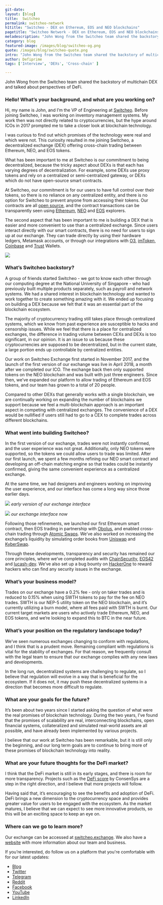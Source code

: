 ```yaml
---
git-date:
layout: [blog]
title:  Switcheo
permalink: switcheo-network
h1title: "Switcheo - DEX on Ethereum, EOS and NEO blockchains"
pagetitle: "Switcheo Network - DEX on Ethereum, EOS and NEO blockchains"
metadescription: "John Wong from the Switcheo team shared the backstory of multichain DEX and talks about perspectives of DeFi."
category: blog
featured-image: /images/blog/switcheo-og.png
quote: /images/blog/switcheo-quote.png
intro: "John Wong from the Switcheo team shared the backstory of multichain DEX and talks about perspectives of DeFi."
author: Defiprime
tags: ['Interview', 'DEXs', 'Cross-chain' ]

---
```

John Wong from the Switcheo team shared the backstory of multichain DEX and talked about perspectives of DeFi.  

### Hello! What’s your background, and what are you working on?

Hi, my name is John, and I’m the VP of Engineering at [Switcheo](https://switcheo.network/). Before joining Switcheo, I was working on inventory management systems. My work then was not directly related to cryptocurrencies, but the hype around ICOs in 2017 prompted me to take a closer look at blockchain technology.

I was curious to find out which promises of the technology were real and which were not. This curiosity resulted in me joining Switcheo, a decentralized exchange (DEX) offering cross-chain trading between Ethereum, NEO, and EOS tokens.

What has been important to me at Switcheo is our commitment to being decentralized, because the tricky aspect about DEXs is that each has varying degrees of decentralization. For example, some DEXs use proxy tokens and rely on a centralized or semi-centralized gateway, or DEXs which do not have open-source smart contracts.

At Switcheo, our commitment is for our users to have full control over their tokens, so there is no reliance on any centralized entity, and there is no option for Switcheo to prevent anyone from accessing their tokens. Our contracts are all [open source](https://github.com/Switcheo), and the contract transactions can be transparently seen using [Ethereum](https://etherscan.io/address/0x7ee7ca6e75de79e618e88bdf80d0b1db136b22d0), [NEO](https://neoscan.io/address/AbArunq3PGYmQv4xhduTKva7r2ppUqeaDi) and [EOS](https://bloks.io/account/pwrdbyobolus) explorers.

The second aspect that has been important to me is building a DEX that is easier and more convenient to use than a centralized exchange. Since users interact directly with our smart contracts, there is no need for users to sign up at our exchange. They can trade directly by using their hardware ledgers, Metamask accounts, or through our integrations with [O3](https://o3.network), [imToken](https://token.im), [Coinbase](https://wallet.coinbase.com) and [Trust](https://trustwallet.com) Wallets.

![](/images/blog/switcheo.png)

### What’s Switcheo backstory?

A group of friends started Switcheo - we got to know each other through our computing degree at the National University of Singapore - who had previously built multiple products separately, such as payroll and network systems. We had a shared interest in blockchain technology and wanted to work together to create something amazing with it. We ended up focusing on building a DEX because we felt that it was an essential part of the blockchain ecosystem.

The majority of cryptocurrency trading still takes place through centralized systems, which we know from past experience are susceptible to hacks and censorship issues. While we feel that there is a place for centralized exchanges, the difference in trading volume between CEXs and DEXs is too significant, in our opinion. It is an issue to us because these cryptocurrencies are supposed to be decentralized, but in the current state, a large portion ends up controllable by centralized entities.

Our work on Switcheo Exchange first started in November 2017, and the launch of the first version of our exchange was live in April 2018, a month after we completed our ICO. The exchange back then only supported tokens on the NEO blockchain and was built with just three engineers. Since then, we’ve expanded our platform to allow trading of Ethereum and EOS tokens, and our team has grown to a total of 20 people.

Compared to other DEXs that generally works with a single blockchain, we are continually working on expanding the number of blockchains we support because we feel a multi-blockchain approach is an important aspect in competing with centralized exchanges. The convenience of a DEX would be nullified if users still had to go to a CEX to complete trades across different blockchains.

### What went into building Switcheo?

In the first version of our exchange, trades were not instantly confirmed, and the user experience was not great. Additionally, only NEO tokens were supported, so the tokens we could allow users to trade was limited. After our first launch, we spent a few months refining our NEO smart contract and developing an off-chain matching engine so that trades could be instantly confirmed, giving the same convenient experience as a centralized exchange.

At the same time, we had designers and engineers working on improving the user experience, and our interface has come a long way since those earlier days.

![](/images/blog/image2.png)
_early version of our exchange interface_

![](/images/blog/image1.png)
_our exchange interface now_

Following those refinements, we launched our first Ethereum smart contract, then EOS trading in partnership with [Obolus](https://www.obolus.com/), and enabled cross-chain trading through [Atomic Swaps](https://blog.switcheo.network/switcheo-discovery-how-atomic-swaps-work/?utm_source=defiprime). We’ve also worked on increasing the exchange’s liquidity by simulating order books from [Uniswap](https://uniswap.io) and [KyberSwap](https://www.kyberswap.com/).

Through these developments, transparency and security has remained our core principles, where we’ve completed audits with [ChainSecurity](https://medium.com/chainsecurity/chainsecurity-has-completed-a-security-audit-of-the-switcheo-project-7df618385bdf), [EOS42](https://steemit.com/blockchain/@obolus/eos42-audits-and-verifies-the-security-of-the-obolus-smart-contract-powering-switcheo-exchange) and [lucash-dev](https://medium.com/switcheo/switcheo-jasper-our-ethereum-contract-upgrade-baae65fb8a73). We’ve also set up a bug bounty on [HackerOne](https://hackerone.com/switcheo_network) to reward hackers who can find any security issues in the exchange.


### What’s your business model?

Trades on our exchange have a 0.2% fee - only on taker trades and is reduced to 0.15% when using SWTH tokens to pay for the fee on NEO trades. SWTH is our NEP-5 utility token on the NEO blockchain, and it’s currently utilizing a burn model, where all fees paid with SWTH is burnt. Our current target markets are users who actively trade Ethereum, NEO, and EOS tokens, and we’re looking to expand this to BTC in the near future.


### What’s your position on the regulatory landscape today?

We’ve seen numerous exchanges changing to conform with regulations, and I think that is a prudent move. Remaining compliant with regulations is vital for the stability of exchanges. For that reason, we frequently consult with the legal team to ensure that our exchange complies with any new laws and developments.

In the long run, decentralized systems are challenging to regulate, so I believe that regulation will evolve in a way that is beneficial for the ecosystem. If it does not, it may push these decentralized systems in a direction that becomes more difficult to regulate.

### What are your goals for the future?

It’s been about two years since I started asking the question of what were the real promises of blockchain technology. During the two years, I’ve found that the promises of scalability are real, interconnecting blockchains, open financial systems, collateralized and simulated real-world assets are all possible, and have already been implemented by various projects.

I believe that our work at Switcheo has been remarkable, but it is still only the beginning, and our long term goals are to continue to bring more of these promises of blockchain technology into reality.

### What are your future thoughts for the DeFi market?

I think that the DeFi market is still in its early stages, and there is room for more transparency. Projects such as the [DeFi score](https://media.consensys.net/introducing-the-defi-score-an-open-source-methodology-to-evaluate-code-and-financial-risk-in-defi-6c8616de791c) by ConsenSys are a step in the right direction, and I believe that more projects will follow.

Having said that, it’s encouraging to see the benefits and adoption of DeFi. DeFi brings a new dimension to the cryptocurrency space and provides greater value for users to be engaged with the ecosystem. As the market matures, I believe that we can expect to see more innovative products, so this will be an exciting space to keep an eye on.

### Where can we go to learn more?

Our exchange can be accessed at [switcheo.exchange](https://switcheo.exchange/markets/SWTH_NEO?utm_source=defiprime). We also have a [website](https://switcheo.network/?utm_source=defiprime) with more information about our team and business.

If you’re interested, do follow us on a platform that you're comfortable with for our latest updates:

*   [Blog](https://blog.switcheo.network/?utm_source=defiprime&utm_campaign=johns-interview)
*   [Twitter](https://twitter.com/SwitcheoNetwork)
*   [Telegram](https://t.me/switcheo)
*   [Reddit](https://reddit.com/r/Switcheo)
*   [Facebook](https://www.facebook.com/SwitcheoExchange)
*   [YouTube](https://www.youtube.com/c/SwitcheoNetwork)
*   [LinkedIn](https://www.linkedin.com/company/switcheonetwork)
